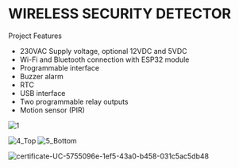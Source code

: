 # WIRELESS SECURITY DETECTOR 
 Project Features
- 230VAC Supply voltage, optional 12VDC and 5VDC
- Wi-Fi and Bluetooth connection with ESP32 module
- Programmable interface
- Buzzer alarm
- RTC
- USB interface
- Two programmable relay outputs
- Motion sensor (PIR)

![1](https://user-images.githubusercontent.com/110724459/229285808-0f0da909-0e06-4bf0-9549-e80094e25469.png)

![4_Top](https://user-images.githubusercontent.com/110724459/229286846-4bc20e61-fce9-4f4b-b99f-5edd5ff98d24.jpg)
![5_Bottom](https://user-images.githubusercontent.com/110724459/229286850-97c95cff-4583-4b6e-9ad2-28fc623f44b5.jpg)

![certificate-UC-5755096e-1ef5-43a0-b458-031c5ac5db48](https://user-images.githubusercontent.com/110724459/229948403-f4455939-1d3c-40e8-ad0c-8b3042ead9db.jpg)
